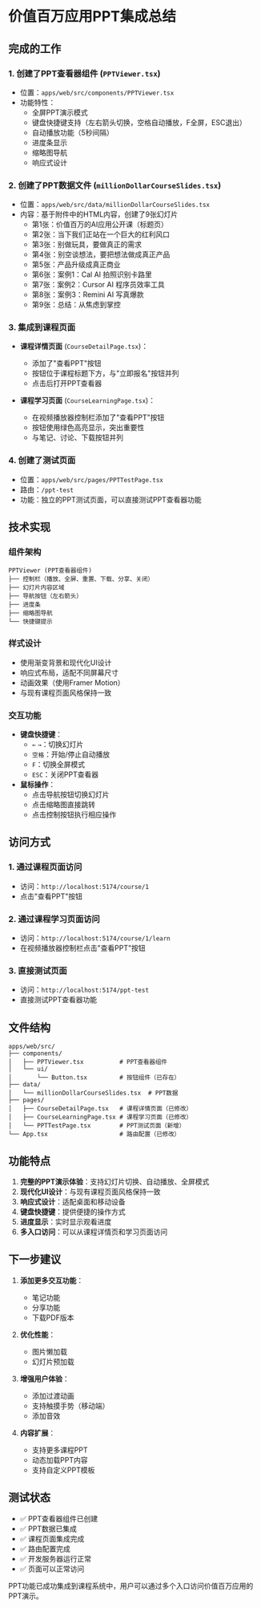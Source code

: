 # 价值百万应用PPT集成总结

## 完成的工作

### 1. 创建了PPT查看器组件 (`PPTViewer.tsx`)
- 位置：`apps/web/src/components/PPTViewer.tsx`
- 功能特性：
  - 全屏PPT演示模式
  - 键盘快捷键支持（左右箭头切换，空格自动播放，F全屏，ESC退出）
  - 自动播放功能（5秒间隔）
  - 进度条显示
  - 缩略图导航
  - 响应式设计

### 2. 创建了PPT数据文件 (`millionDollarCourseSlides.tsx`)
- 位置：`apps/web/src/data/millionDollarCourseSlides.tsx`
- 内容：基于附件中的HTML内容，创建了9张幻灯片
  - 第1张：价值百万的AI应用公开课（标题页）
  - 第2张：当下我们正站在一个巨大的红利风口
  - 第3张：别做玩具，要做真正的需求
  - 第4张：别空谈想法，要把想法做成真正产品
  - 第5张：产品升级成真正商业
  - 第6张：案例1：Cal AI 拍照识别卡路里
  - 第7张：案例2：Cursor AI 程序员效率工具
  - 第8张：案例3：Remini AI 写真爆款
  - 第9张：总结：从焦虑到掌控

### 3. 集成到课程页面
- **课程详情页面** (`CourseDetailPage.tsx`)：
  - 添加了"查看PPT"按钮
  - 按钮位于课程标题下方，与"立即报名"按钮并列
  - 点击后打开PPT查看器

- **课程学习页面** (`CourseLearningPage.tsx`)：
  - 在视频播放器控制栏添加了"查看PPT"按钮
  - 按钮使用绿色高亮显示，突出重要性
  - 与笔记、讨论、下载按钮并列

### 4. 创建了测试页面
- 位置：`apps/web/src/pages/PPTTestPage.tsx`
- 路由：`/ppt-test`
- 功能：独立的PPT测试页面，可以直接测试PPT查看器功能

## 技术实现

### 组件架构
```
PPTViewer (PPT查看器组件)
├── 控制栏（播放、全屏、重置、下载、分享、关闭）
├── 幻灯片内容区域
├── 导航按钮（左右箭头）
├── 进度条
├── 缩略图导航
└── 快捷键提示
```

### 样式设计
- 使用渐变背景和现代化UI设计
- 响应式布局，适配不同屏幕尺寸
- 动画效果（使用Framer Motion）
- 与现有课程页面风格保持一致

### 交互功能
- **键盘快捷键**：
  - `←` `→`：切换幻灯片
  - `空格`：开始/停止自动播放
  - `F`：切换全屏模式
  - `ESC`：关闭PPT查看器
- **鼠标操作**：
  - 点击导航按钮切换幻灯片
  - 点击缩略图直接跳转
  - 点击控制按钮执行相应操作

## 访问方式

### 1. 通过课程页面访问
- 访问：`http://localhost:5174/course/1`
- 点击"查看PPT"按钮

### 2. 通过课程学习页面访问
- 访问：`http://localhost:5174/course/1/learn`
- 在视频播放器控制栏点击"查看PPT"按钮

### 3. 直接测试页面
- 访问：`http://localhost:5174/ppt-test`
- 直接测试PPT查看器功能

## 文件结构

```
apps/web/src/
├── components/
│   ├── PPTViewer.tsx          # PPT查看器组件
│   └── ui/
│       └── Button.tsx         # 按钮组件（已存在）
├── data/
│   └── millionDollarCourseSlides.tsx  # PPT数据
├── pages/
│   ├── CourseDetailPage.tsx   # 课程详情页面（已修改）
│   ├── CourseLearningPage.tsx # 课程学习页面（已修改）
│   └── PPTTestPage.tsx        # PPT测试页面（新增）
└── App.tsx                    # 路由配置（已修改）
```

## 功能特点

1. **完整的PPT演示体验**：支持幻灯片切换、自动播放、全屏模式
2. **现代化UI设计**：与现有课程页面风格保持一致
3. **响应式设计**：适配桌面和移动设备
4. **键盘快捷键**：提供便捷的操作方式
5. **进度显示**：实时显示观看进度
6. **多入口访问**：可以从课程详情页和学习页面访问

## 下一步建议

1. **添加更多交互功能**：
   - 笔记功能
   - 分享功能
   - 下载PDF版本

2. **优化性能**：
   - 图片懒加载
   - 幻灯片预加载

3. **增强用户体验**：
   - 添加过渡动画
   - 支持触摸手势（移动端）
   - 添加音效

4. **内容扩展**：
   - 支持更多课程PPT
   - 动态加载PPT内容
   - 支持自定义PPT模板

## 测试状态

- ✅ PPT查看器组件已创建
- ✅ PPT数据已集成
- ✅ 课程页面集成完成
- ✅ 路由配置完成
- ✅ 开发服务器运行正常
- ✅ 页面可以正常访问

PPT功能已成功集成到课程系统中，用户可以通过多个入口访问价值百万应用的PPT演示。 